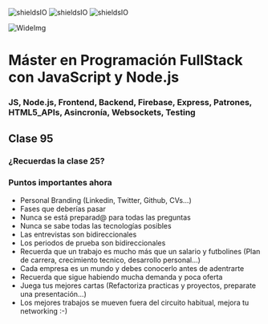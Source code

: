 ![shieldsIO](https://img.shields.io/github/issues/Fictizia/Master-en-programacion-fullstack-con-JavaScript-y-Node.js_ed2.svg)
![shieldsIO](https://img.shields.io/github/forks/Fictizia/Master-en-programacion-fullstack-con-JavaScript-y-Node.js_ed2.svg)
![shieldsIO](https://img.shields.io/github/stars/Fictizia/Master-en-programacion-fullstack-con-JavaScript-y-Node.js_ed2.svg)

![WideImg](http://fictizia.com/img/github/Fictizia-plan-estudios-github.jpg)

# Máster en Programación FullStack con JavaScript y Node.js
### JS, Node.js, Frontend, Backend, Firebase, Express, Patrones, HTML5_APIs, Asincronía, Websockets, Testing

## Clase 95

### ¿Recuerdas la clase 25?

### Puntos importantes ahora
- Personal Branding (Linkedin, Twitter, Github, CVs...)
- Fases que deberías pasar
- Nunca se está preparad@ para todas las preguntas
- Nunca se sabe todas las tecnologías posibles
- Las entrevistas son bidireccionales
- Los periodos de prueba son bidireccionales
- Recuerda que un trabajo es mucho más que un salario y futbolines (Plan de carrera, crecimiento tecnico, desarrollo personal...)
- Cada empresa es un mundo y debes conocerlo antes de adentrarte
- Recuerda que sigue habiendo mucha demanda y poca oferta
- Juega tus mejores cartas (Refactoriza practicas y proyectos, preparate una presentación...)
- Los mejores trabajos se mueven fuera del circuito habitual, mejora tu networking :-)